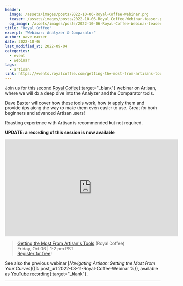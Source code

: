 ```yaml
---
header:
  image: /assets/images/posts/2022-10-06-Royal-Coffee-Webinar.png
  teaser: /assets/images/posts/2022-10-06-Royal-Coffee-Webinar-teaser.png
  og_image: /assets/images/posts/2022-10-06-Royal-Coffee-Webinar-teaser.png
title: "Royal Coffee"
excerpt: "Webinar: Analyzer & Comparator"
author: Dave Baxter
date: 2022-10-06
last_modified_at: 2022-09-04
categories:
  - event
  - webinar
tags: 
  - artisan
link: https://events.royalcoffee.com/getting-the-most-from-artisans-tools
---
```


Join us for this second [Royal Coffee](https://events.royalcoffee.com/){:target="_blank"} webinar on Artisan, where we will do a deep dive into the Analyzer and the Comparator tools.  

Dave Baxter will cover how these tools work, how to apply them and provide tips along the way to make them even easier to use. Great for both beginners and advanced Artisan users!


Roasting experience with Artisan is recommended but not required.

**UPDATE: a recording of this session is now available**

<iframe width="560" height="315" src="https://www.youtube.com/embed/8ivsccu9e_Y" title="YouTube video player" frameborder="0" allow="accelerometer; autoplay; clipboard-write; encrypted-media; gyroscope; picture-in-picture" allowfullscreen></iframe>

> <a href="https://events.royalcoffee.com/getting-the-most-from-artisans-tools" target="_blank">Getting the Most From Artisan's Tools</a> (Royal Coffee)   
> Friday, Oct 06 \| 1-2 pm PST   
<a href="https://events.royalcoffee.com/getting-the-most-from-artisans-tools">Register for free</a>!

See also the previous webinar [_Navigating Artisan: Getting the Most From Your Curves_]({% post_url 2022-03-11-Royal-Coffee-Webinar %}), available as [YouTube recording](https://www.youtube.com/watch?v=tJKRJrEPeEQ){:target="_blank"}.

---